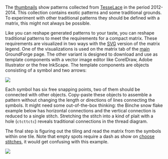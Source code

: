 The [thumbnails] show patterns collected from [TesseLace] in the period 2012-2014. This collection contains exotic patterns and some traditional grounds. To experiment with other traditional patterns they should be defined with a matrix, this might not always be possible.

Like you can reshape generated patterns to your taste, you can reshape traditional patterns to meet the requirements for a compact matrix. These requirements are visualized in two ways with the [SVG] version of the matrix legend. One of the visualizations is used on the matrix tab of the [main] GroundForge page. The other variant is designed to download and use as template components with a vector image editor like CorelDraw, Adobe Illustrator or the free InkScape. The template components are objects consisting of a symbol and two arrows:

![](https://raw.githubusercontent.com/wiki/d-bl/GroundForge/images/matrix-template.png)

Each symbol has six free snapping points, two of them should be connected with other objects. Copy-paste these objects to assemble a pattern without changing the length or directions of lines connecting the symbols. It might need some out-of-the-box thinking: the Binche snow flake example below has horizontal connections and the vertical connection is reduced to a single stitch. Stretching the stitch into a kind of plait with a hole (`ctcttctc`) reveals traditional connections in the thread diagram.

The final step is figuring out the tiling and read the matrix from the symbols within one tile. Note that empty spots require a dash as show on [choose stitches](Choose-Stitches), it would get confusing with this example.

![](https://raw.githubusercontent.com/wiki/d-bl/GroundForge/images/matrix-example.png)

[tesselace]: http://tesselace.com
[SVG]: https://github.com/d-bl/GroundForge/blob/master/docs/images/legend.svg
[main]: https://d-bl.github.io/GroundForge/
[thumbnails]: https://d-bl.github.io/GroundForge/thumbs.html
[snow flake]: https://d-bl.github.io/GroundForge/?tiles=bricks&matrix=L3H-AB-CD-%0D%0A6-2H-256-L%0D%0A-5----5---&color1=000000&color2=000000&color3=000000&color4=000000&color5=000000&color6=000000&color7=000000&color8=000000&color9=000000&color10=000000&color11=000000&color12=000000&color13=000000&color14=000000&color15=000000&color16=000000&color=00CC11&stitches=ctc+H3%3Dctcttctc+A1%3Dctcll+B2%3Dctcll+E1%3Dctcrr+D2%3Dctcrr&rows=12&cols=14&left=1&up=1&transparency=0&patch=632AB-CD%0D%0A6-222566%0D%0A-5---5--;bricks&patch=6-2A4-7D,-5-22566,535--5--;bricks&patch=6-2A158D%0D%0A-5-22566%0D%0A5-5--5--;bricks